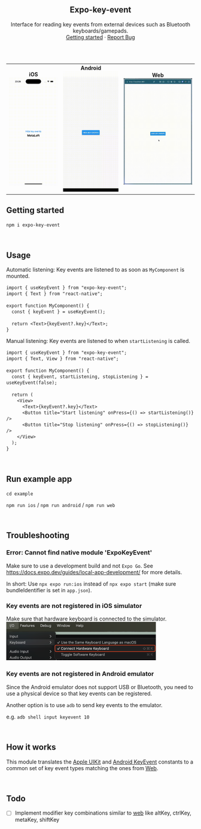 <div align="center">
  <h2 align="center">Expo-key-event</h2>

  <p align="center">
    Interface for reading key events from external devices such as Bluetooth keyboards/gamepads.
    <br />
    <a href="https://github.com/tlow92/expo-key-event?tab=readme-ov-file#getting-started">Getting started</a>
    &middot;
    <a href="https://github.com/tlow92/expo-key-event/issues/new">Report Bug</a>
  </p>
</div>

<br />
<br />

<div align="center">
  <table>
    <tr>
      <td align="center">
        <strong>iOS</strong><br/>
        <a href="https://github.com/user-attachments/assets/9bfc25cf-6b18-46f0-947e-3d982ed46fd5">
          <img src=".github/key-event-ios.gif" alt="iOS preview" width="250" />
        </a>
      </td>
      <td align="center">
        <strong>Android</strong><br/>
        <a href="https://github.com/user-attachments/assets/b4a71bd3-6617-4ae6-98c0-60ba285c2143">
          <img src=".github/key-event-android.gif" alt="Android preview" width="250" />
        </a>
      </td>
      <td align="center">
        <strong>Web</strong><br/>
        <a href="https://github.com/user-attachments/assets/469deda3-9254-4a66-b56f-bf79c7e20997">
          <img src=".github/key-event-web.gif" alt="Web preview" width="350" />
        </a>
      </td>
    </tr>
  </table>

</div>



## Getting started

`npm i expo-key-event`


<br />

## Usage

Automatic listening: Key events are listened to as soon as `MyComponent` is mounted.

```tsx
import { useKeyEvent } from "expo-key-event";
import { Text } from "react-native";

export function MyComponent() {
  const { keyEvent } = useKeyEvent();

  return <Text>{keyEvent?.key}</Text>;
}
```


Manual listening: Key events are listened to when `startListening` is called.

```tsx
import { useKeyEvent } from "expo-key-event";
import { Text, View } from "react-native";

export function MyComponent() {
  const { keyEvent, startListening, stopListening } = useKeyEvent(false);

  return (
    <View>
      <Text>{keyEvent?.key}</Text>
      <Button title="Start listening" onPress={() => startListening()} />
      <Button title="Stop listening" onPress={() => stopListening()} />
    </View>
  );
}
```

<br />

## Run example app

`cd example`

`npm run ios` / `npm run android` / `npm run web`

<br />

## Troubleshooting

### Error: Cannot find native module 'ExpoKeyEvent'

Make sure to use a development build and not `Expo Go`.
See https://docs.expo.dev/guides/local-app-development/ for more details.

In short: Use `npx expo run:ios` instead of `npx expo start` (make sure bundleIdentifier is set in `app.json`).

### Key events are not registered in iOS simulator

Make sure that hardware keyboard is connected to the simulator.
<img src=".github/connect-hardware-keyboard.png" alt="hardware-keyboard-simulator" width="400px" />

### Key events are not registered in Android emulator

Since the Android emulator does not support USB or Bluetooth, you need to use a physical device so that key events can be registered.

Another option is to use `adb` to send key events to the emulator.

e.g. `adb shell input keyevent 10`

<br />

## How it works

This module translates the [Apple UIKit](https://developer.apple.com/documentation/uikit/uikeyboardhidusage) and [Android KeyEvent](https://developer.android.com/reference/android/view/KeyEvent) constants to a common set of key event types matching the ones from [Web](https://developer.mozilla.org/en-US/docs/Web/API/KeyboardEvent/code).


<br />

## Todo

- [ ] Implement modifier key combinations similar to [web](https://developer.mozilla.org/en-US/docs/Web/API/Element/keydown_event) like altKey, ctrlKey, metaKey, shiftKey
